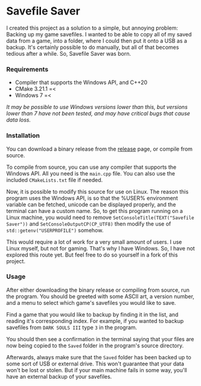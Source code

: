 # Savefile Saver

I created this project as a solution to a simple, but annoying problem: Backing up my game savefiles. I wanted to be able to copy all of my
saved data from a game, into a folder, where I could then put it onto a USB as a backup. It's certainly possible to do manually, but all of
that becomes tedious after a while. So, Savefile Saver was born.

### Requirements

* Compiler that supports the Windows API, and C++20
* CMake 3.21.1 =<
* Windows 7 =<

*It may be possible to use Windows versions lower than this, but versions lower than 7 have not been tested, and may have critical bugs that
cause data loss.*

### Installation

You can download a binary release from the [release](https://github.com/DrakoDom/Savefile-Saver/releases/ "Releases") page, or compile from source.

To compile from source, you can use any compiler that supports the Windows API. All you need is the `main.cpp` file. You can also use the included
`CMakeLists.txt` file if needed.

Now, it is possible to modify this source for use on Linux. The reason this program uses the Windows API, is so that the %USER% environment
variable can be fetched, unicode can be displayed properly, and the terminal can have a custom name. So, to get this program running on a Linux
machine, you would need to remove `SetConsoleTitle(TEXT("Savefile Saver"))` and `SetConsoleOutputCP(CP_UTF8)` then modify the use of
`std::getenv("USERPROFILE")` somehow.

This would require a lot of work for a very small amount of users. I use Linux myself, but not for gaming. That's why I have Windows. So, I have
not explored this route yet. But feel free to do so yourself in a fork of this project.

### Usage

After either downloading the binary release or compiling from source, run the program. You should be greeted with some ASCII art, a version
number, and a menu to select which game's savefiles you would like to save.

Find a game that you would like to backup by finding it in the list, and reading it's corresponding index. For example, if you wanted to backup
savefiles from `DARK SOULS III` type `3` in the program.

You should then see a confirmation in the terminal saying that your files are now being copied to the `Saved` folder in the program's source
directory.

Afterwards, always make sure that the `Saved` folder has been backed up to some sort of USB or external drive. This won't guarantee that your data
won't be lost or stolen. But if your main machine fails in some way, you'll have an external backup of your savefiles.